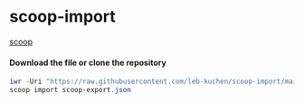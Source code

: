# scoop-import
[scoop](https://scoop.sh/)
#### Download the file or clone the repository 
```powershell
iwr -Uri "https://raw.githubusercontent.com/leb-kuchen/scoop-import/main/scoop-export.json" -OutFile scoop-export.json 
scoop import scoop-export.json
```
